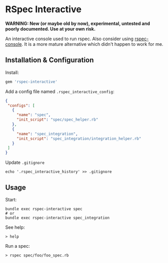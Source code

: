 # RSpec Interactive

**WARNING: New (or maybe old by now), experimental, untested and poorly documented. Use at your own risk.**

An interactive console used to run rspec. Also consider using [rspec-console](https://github.com/nviennot/rspec-console). It is a more mature alternative which didn't happen to work for me.

## Installation & Configuration

Install:

```ruby
gem 'rspec-interactive'
```

Add a config file named `.rspec_interactive_config`:

```json
{
 "configs": [
   {
     "name": "spec",
     "init_script": "spec/spec_helper.rb"
   },
   {
     "name": "spec_integration",
     "init_script": "spec_integration/integration_helper.rb"
   }
 ]
}
```

Update `.gitignore`

```shell
echo '.rspec_interactive_history' >> .gitignore
```

## Usage

Start:

```shell
bundle exec rspec-interactive spec
# or
bundle exec rspec-interactive spec_integration
```

See help:

```shell
> help
```

Run a spec:

```shell
> rspec spec/foo/foo_spec.rb
```
